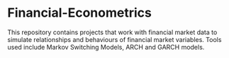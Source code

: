 # Financial-Econometrics
This repository contains projects that work with financial market data to simulate relationships and behaviours of financial market variables. Tools used include Markov Switching Models, ARCH and GARCH models.
